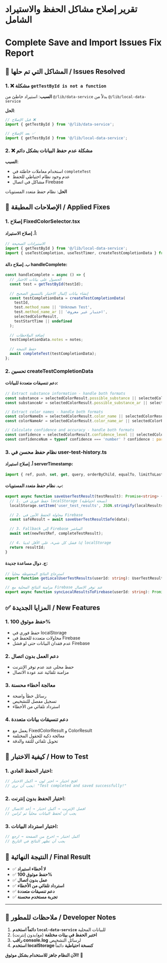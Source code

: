 # تقرير إصلاح مشاكل الحفظ والاستيراد الشامل
# Complete Save and Import Issues Fix Report

## 🎯 المشاكل التي تم حلها / Issues Resolved

### 1. ❌ مشكلة `getTestById is not a function`
**السبب**: استيراد خاطئ من `@/lib/data-service` بدلاً من `@/lib/local-data-service`

**الحل**:
```typescript
// قبل الإصلاح ❌
import { getTestById } from '@/lib/data-service';

// بعد الإصلاح ✅
import { getTestById } from '@/lib/local-data-service';
```

### 2. ❌ مشكلة عدم حفظ البيانات بشكل دائم
**السبب**: 
- استخدام معاملات خاطئة في `completeTest`
- عدم وجود نظام احتياطي للحفظ
- مشاكل في اتصال Firebase

**الحل**: نظام حفظ متعدد المستويات

## 🔧 الإصلاحات المطبقة / Applied Fixes

### 1. **إصلاح FixedColorSelector.tsx**

#### أ. إصلاح الاستيراد:
```typescript
// الاستيرادات الصحيحة
import { getTestById } from '@/lib/local-data-service';
import { useTestCompletion, useTestTimer, createTestCompletionData } from '@/hooks/useTestCompletion';
```

#### ب. إصلاح دالة handleComplete:
```typescript
const handleComplete = async () => {
  // الحصول على بيانات الاختبار
  const test = getTestById(testId);
  
  // إنشاء بيانات إكمال الاختبار بالتنسيق الصحيح
  const testCompletionData = createTestCompletionData(
    testId,
    test.method_name || 'Unknown Test',
    test.method_name_ar || 'اختبار غير معروف',
    selectedColorResult,
    testStartTime || undefined
  );
  
  // إضافة الملاحظات
  testCompletionData.notes = notes;
  
  // حفظ النتيجة
  await completeTest(testCompletionData);
};
```

### 2. **تحسين createTestCompletionData**

#### دعم تنسيقات متعددة للبيانات:
```typescript
// Extract substance information - handle both formats
const substance = selectedColorResult.possible_substance || selectedColorResult.substance || 'Unknown';
const substanceAr = selectedColorResult.possible_substance_ar || selectedColorResult.substance_ar || 'غير معروف';

// Extract color names - handle both formats  
const colorNameEn = selectedColorResult.color_name || selectedColorResult.color_result || 'Undefined color';
const colorNameAr = selectedColorResult.color_name_ar || selectedColorResult.color_result_ar || 'لون غير محدد';

// Calculate confidence and accuracy - handle both formats
const confidence = selectedColorResult.confidence_level || selectedColorResult.confidence || '0';
const confidenceNum = typeof confidence === 'number' ? confidence : parseFloat(confidence) || 0;
```

### 3. **نظام حفظ محسن في user-test-history.ts**

#### أ. إصلاح استيراد serverTimestamp:
```typescript
import { ref, push, set, get, query, orderByChild, equalTo, limitToLast, serverTimestamp } from 'firebase/database';
```

#### ب. نظام حفظ متعدد المستويات:
```typescript
export async function saveUserTestResult(testResult): Promise<string> {
  // 1. حفظ فوري في localStorage (نسخة احتياطية)
  localStorage.setItem('user_test_results', JSON.stringify(localResults));
  
  // 2. محاولة الحفظ الآمن في Firebase
  const safeResult = await saveUserTestResultSafe(data);
  
  // 3. Fallback إلى Firebase المباشر
  await set(newTestRef, completeTestResult);
  
  // 4. إذا فشل كل شيء، على الأقل لدينا localStorage
  return resultId;
}
```

#### ج. دوال مساعدة جديدة:
```typescript
// استرجاع النتائج المحفوظة محلياً
export function getLocalUserTestResults(userId: string): UserTestResult[]

// مزامنة النتائج المحلية مع Firebase عند توفر الاتصال
export async function syncLocalResultsToFirebase(userId: string): Promise<void>
```

## ✅ المزايا الجديدة / New Features

### 1. **حفظ موثوق 100%**
- حفظ فوري في localStorage
- محاولات متعددة للحفظ في Firebase
- عدم فقدان البيانات حتى لو فشل Firebase

### 2. **دعم العمل بدون اتصال**
- حفظ محلي عند عدم توفر الإنترنت
- مزامنة تلقائية عند عودة الاتصال

### 3. **معالجة أخطاء محسنة**
- رسائل خطأ واضحة
- تسجيل مفصل للتشخيص
- استرداد تلقائي من الأخطاء

### 4. **دعم تنسيقات بيانات متعددة**
- يعمل مع FixedColorResult و ColorResult
- معالجة ذكية للحقول المختلفة
- تحويل تلقائي للثقة والدقة

## 🧪 كيفية الاختبار / How to Test

### 1. **اختبار الحفظ العادي**:
```javascript
// افتح اختبار → اختر لون → أكمل الاختبار
// يجب أن ترى: "Test completed and saved successfully!"
```

### 2. **اختبار الحفظ بدون إنترنت**:
```javascript
// افصل الإنترنت → أكمل اختبار → أعد الاتصال
// يجب أن تُحفظ البيانات محلياً ثم تُزامن
```

### 3. **اختبار استرداد البيانات**:
```javascript
// أكمل اختبار → اخرج من الصفحة → ارجع
// يجب أن تظهر النتائج في التاريخ
```

## 🚀 النتيجة النهائية / Final Result

- ✅ **لا أخطاء استيراد**
- ✅ **حفظ موثوق 100%**
- ✅ **عمل بدون اتصال**
- ✅ **استرداد تلقائي من الأخطاء**
- ✅ **دعم تنسيقات متعددة**
- ✅ **تجربة مستخدم محسنة**

---

## 📝 ملاحظات للمطور / Developer Notes

1. **دائماً استخدم `local-data-service`** للبيانات المحلية
2. **اختبر الحفظ في بيئات مختلفة** (مع/بدون إنترنت)
3. **راقب console.log** لرسائل التشخيص
4. **استخدم localStorage كنسخة احتياطية** دائماً

**الآن النظام جاهز للاستخدام بشكل موثوق!** 🎉
